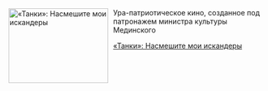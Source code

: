 <!--2025-05-08 10:15:35-->
<div class="yb">
  <div class="rss kino_kino"><a href="https://www.kino-teatr.ru/kino/art/tv/5026/" title="«Танки»: Насмешите мои искандеры"><img src="https://www.kino-teatr.ru/art/6/2/5026/poster.jpg" width="196" height="147" align="left" hspace="5" style="margin: 0px 10px 0px 5px" alt="«Танки»: Насмешите мои искандеры"/></a>Ура-патриотическое кино, созданное под патронажем министра культуры Мединского <p class="titl"><a href="https://www.kino-teatr.ru/kino/art/tv/5026/">«Танки»: Насмешите мои искандеры</a></p></div>
</div>
